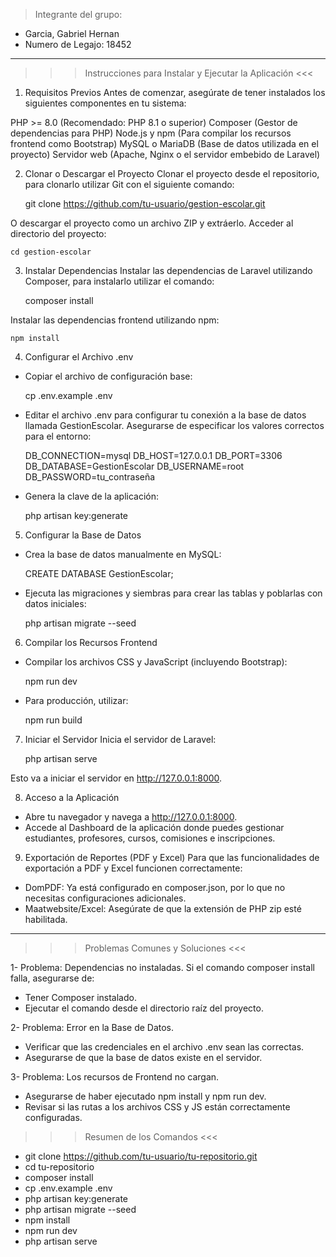 > Integrante del grupo:
   - Garcia, Gabriel Hernan
   - Numero de Legajo: 18452

-------------------------------------------------------------------------------------------------------------------------------------------------------------------------------------------

>>> Instrucciones para Instalar y Ejecutar la Aplicación <<<

1. Requisitos Previos
Antes de comenzar, asegúrate de tener instalados los siguientes componentes en tu sistema:

PHP >= 8.0 (Recomendado: PHP 8.1 o superior)
Composer (Gestor de dependencias para PHP)
Node.js y npm (Para compilar los recursos frontend como Bootstrap)
MySQL o MariaDB (Base de datos utilizada en el proyecto)
Servidor web (Apache, Nginx o el servidor embebido de Laravel)

2. Clonar o Descargar el Proyecto
Clonar el proyecto desde el repositorio, para clonarlo utilizar Git con el siguiente comando:

	git clone https://github.com/tu-usuario/gestion-escolar.git

O descargar el proyecto como un archivo ZIP y extráerlo.
Acceder al directorio del proyecto:

	cd gestion-escolar

3. Instalar Dependencias
Instalar las dependencias de Laravel utilizando Composer, para instalarlo utilizar el comando:

	composer install

Instalar las dependencias frontend utilizando npm:

	npm install

4. Configurar el Archivo .env
- Copiar el archivo de configuración base:

	cp .env.example .env

- Editar el archivo .env para configurar tu conexión a la base de datos llamada GestionEscolar. Asegurarse de especificar los valores correctos para el entorno:

	DB_CONNECTION=mysql
	DB_HOST=127.0.0.1
	DB_PORT=3306
	DB_DATABASE=GestionEscolar
	DB_USERNAME=root
	DB_PASSWORD=tu_contraseña
	
- Genera la clave de la aplicación:

	php artisan key:generate

5. Configurar la Base de Datos
- Crea la base de datos manualmente en MySQL:

	CREATE DATABASE GestionEscolar;

- Ejecuta las migraciones y siembras para crear las tablas y poblarlas con datos iniciales:

	php artisan migrate --seed

6. Compilar los Recursos Frontend
- Compilar los archivos CSS y JavaScript (incluyendo Bootstrap):

	npm run dev

- Para producción, utilizar:

	npm run build

7. Iniciar el Servidor
Inicia el servidor de Laravel:

	php artisan serve

Esto va a iniciar el servidor en http://127.0.0.1:8000.

8. Acceso a la Aplicación
- Abre tu navegador y navega a http://127.0.0.1:8000.
- Accede al Dashboard de la aplicación donde puedes gestionar estudiantes, profesores, cursos, comisiones e inscripciones.

9. Exportación de Reportes (PDF y Excel)
Para que las funcionalidades de exportación a PDF y Excel funcionen correctamente:
- DomPDF: Ya está configurado en composer.json, por lo que no necesitas configuraciones adicionales.
- Maatwebsite/Excel: Asegúrate de que la extensión de PHP zip esté habilitada.
-------------------------------------------------------------------------------------------------------------------------------------------------------------------------------------------

>>> Problemas Comunes y Soluciones <<<

1- Problema: Dependencias no instaladas. Si el comando composer install falla, asegurarse de:

   - Tener Composer instalado.
   - Ejecutar el comando desde el directorio raíz del proyecto.

2- Problema: Error en la Base de Datos.
   - Verificar que las credenciales en el archivo .env sean las correctas.
   - Asegurarse de que la base de datos existe en el servidor.

3- Problema: Los recursos de Frontend no cargan.
   - Asegurarse de haber ejecutado npm install y npm run dev.
   - Revisar si las rutas a los archivos CSS y JS están correctamente configuradas.

>>> Resumen de los Comandos <<<

- git clone https://github.com/tu-usuario/tu-repositorio.git
- cd tu-repositorio
- composer install
- cp .env.example .env
- php artisan key:generate
- php artisan migrate --seed
- npm install
- npm run dev
- php artisan serve

